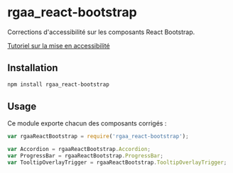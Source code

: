 # rgaa_react-bootstrap

Corrections d'accessibilité sur les composants React Bootstrap.

[Tutoriel sur la mise en accessibilité](https://disic.github.io/rgaa_bibliotheques_javascript/tutoriels/react-bootstrap.html)

## Installation

```sh
npm install rgaa_react-bootstrap
```

## Usage

Ce module exporte chacun des composants corrigés :

```js
var rgaaReactBootstrap = require('rgaa_react-bootstrap');

var Accordion = rgaaReactBootstrap.Accordion;
var ProgressBar = rgaaReactBootstrap.ProgressBar;
var TooltipOverlayTrigger = rgaaReactBootstrap.TooltipOverlayTrigger;
```
